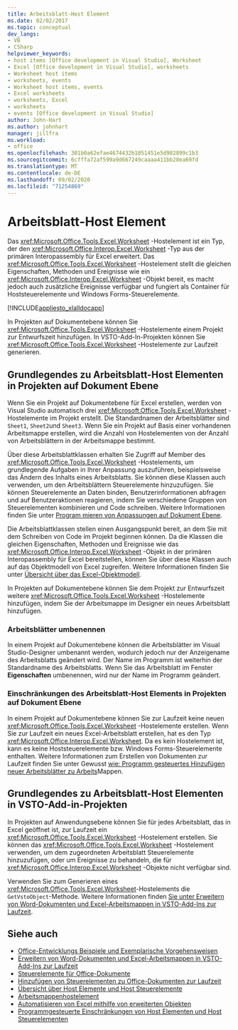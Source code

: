 ```yaml
---
title: Arbeitsblatt-Host Element
ms.date: 02/02/2017
ms.topic: conceptual
dev_langs:
- VB
- CSharp
helpviewer_keywords:
- host items [Office development in Visual Studio], Worksheet
- Excel [Office development in Visual Studio], worksheets
- Worksheet host items
- worksheets, events
- Worksheet host items, events
- Excel worksheets
- worksheets, Excel
- worksheets
- events [Office development in Visual Studio]
author: John-Hart
ms.author: johnhart
manager: jillfra
ms.workload:
- office
ms.openlocfilehash: 301b0a62efae4674432b1051451e5d982899c1b3
ms.sourcegitcommit: 6cfffa72af599a9d667249caaaa411bb28ea69fd
ms.translationtype: MT
ms.contentlocale: de-DE
ms.lasthandoff: 09/02/2020
ms.locfileid: "71254869"
---
```

# <a name="worksheet-host-item"></a>Arbeitsblatt-Host Element
  Das <xref:Microsoft.Office.Tools.Excel.Worksheet> -Hostelement ist ein Typ, der den <xref:Microsoft.Office.Interop.Excel.Worksheet> -Typ aus der primären Interopassembly für Excel erweitert. Das <xref:Microsoft.Office.Tools.Excel.Worksheet> -Hostelement stellt die gleichen Eigenschaften, Methoden und Ereignisse wie ein <xref:Microsoft.Office.Interop.Excel.Worksheet> -Objekt bereit, es macht jedoch auch zusätzliche Ereignisse verfügbar und fungiert als Container für Hoststeuerelemente und Windows Forms-Steuerelemente.

 [!INCLUDE[appliesto_xlalldocapp](../vsto/includes/appliesto-xlalldocapp-md.md)]

 In Projekten auf Dokumentebene können Sie <xref:Microsoft.Office.Tools.Excel.Worksheet> -Hostelemente einem Projekt zur Entwurfszeit hinzufügen. In VSTO-Add-In-Projekten können Sie <xref:Microsoft.Office.Tools.Excel.Worksheet> -Hostelemente zur Laufzeit generieren.

## <a name="understand-worksheet-host-items-in-document-level-projects"></a>Grundlegendes zu Arbeitsblatt-Host Elementen in Projekten auf Dokument Ebene
 Wenn Sie ein Projekt auf Dokumentebene für Excel erstellen, werden von Visual Studio automatisch drei <xref:Microsoft.Office.Tools.Excel.Worksheet> -Hostelemente im Projekt erstellt. Die Standardnamen der Arbeitsblätter sind `Sheet1`, `Sheet2`und `Sheet3`. Wenn Sie ein Projekt auf Basis einer vorhandenen Arbeitsmappe erstellen, wird die Anzahl von Hostelementen von der Anzahl von Arbeitsblättern in der Arbeitsmappe bestimmt.

 Über diese Arbeitsblattklassen erhalten Sie Zugriff auf Member des <xref:Microsoft.Office.Tools.Excel.Worksheet> -Hostelements, um grundlegende Aufgaben in Ihrer Anpassung auszuführen, beispielsweise das Ändern des Inhalts eines Arbeitsblatts. Sie können diese Klassen auch verwenden, um den Arbeitsblättern Steuerelemente hinzuzufügen. Sie können Steuerelemente an Daten binden, Benutzerinformationen abfragen und auf Benutzeraktionen reagieren, indem Sie verschiedene Gruppen von Steuerelementen kombinieren und Code schreiben. Weitere Informationen finden Sie unter [Program mieren von Anpassungen auf Dokument Ebene](../vsto/programming-document-level-customizations.md).

 Die Arbeitsblattklassen stellen einen Ausgangspunkt bereit, an dem Sie mit dem Schreiben von Code im Projekt beginnen können. Da die Klassen die gleichen Eigenschaften, Methoden und Ereignisse wie das <xref:Microsoft.Office.Interop.Excel.Worksheet> -Objekt in der primären Interopassembly für Excel bereitstellen, können Sie über diese Klassen auch auf das Objektmodell von Excel zugreifen. Weitere Informationen finden Sie unter [Übersicht über das Excel-Objektmodell](../vsto/excel-object-model-overview.md).

 In Projekten auf Dokumentebene können Sie dem Projekt zur Entwurfszeit weitere <xref:Microsoft.Office.Tools.Excel.Worksheet> -Hostelemente hinzufügen, indem Sie der Arbeitsmappe im Designer ein neues Arbeitsblatt hinzufügen.

### <a name="rename-worksheets"></a>Arbeitsblätter umbenennen
 In einem Projekt auf Dokumentebene können die Arbeitsblätter im Visual Studio-Designer umbenannt werden, wodurch jedoch nur der Anzeigename des Arbeitsblatts geändert wird. Der Name im Programm ist weiterhin der Standardname des Arbeitsblatts. Wenn Sie das Arbeitsblatt im Fenster **Eigenschaften** umbenennen, wird nur der Name im Programm geändert.

### <a name="limitations-of-the-worksheet-host-item-in-document-level-projects"></a>Einschränkungen des Arbeitsblatt-Host Elements in Projekten auf Dokument Ebene
 In einem Projekt auf Dokumentebene können Sie zur Laufzeit keine neuen <xref:Microsoft.Office.Tools.Excel.Worksheet> -Hostelemente erstellen. Wenn Sie zur Laufzeit ein neues Excel-Arbeitsblatt erstellen, hat es den Typ <xref:Microsoft.Office.Interop.Excel.Worksheet>. Da es kein Hostelement ist, kann es keine Hoststeuerelemente bzw. Windows Forms-Steuerelemente enthalten. Weitere Informationen zum Erstellen von Dokumenten zur Laufzeit finden Sie unter Gewusst [wie: Programm gesteuertes Hinzufügen neuer Arbeitsblätter zu Arbeits](../vsto/how-to-programmatically-add-new-worksheets-to-workbooks.md)Mappen.

## <a name="understand-worksheet-host-items-in-vsto-add-in-projects"></a>Grundlegendes zu Arbeitsblatt-Host Elementen in VSTO-Add-in-Projekten
 In Projekten auf Anwendungsebene können Sie für jedes Arbeitsblatt, das in Excel geöffnet ist, zur Laufzeit ein <xref:Microsoft.Office.Tools.Excel.Worksheet> -Hostelement erstellen. Sie können das <xref:Microsoft.Office.Tools.Excel.Worksheet> -Hostelement verwenden, um dem zugeordneten Arbeitsblatt Steuerelemente hinzuzufügen, oder um Ereignisse zu behandeln, die für <xref:Microsoft.Office.Interop.Excel.Worksheet> -Objekte nicht verfügbar sind.

 Verwenden Sie zum Generieren eines <xref:Microsoft.Office.Tools.Excel.Worksheet>-Hostelements die `GetVstoObject`-Methode. Weitere Informationen finden [Sie unter Erweitern von Word-Dokumenten und Excel-Arbeitsmappen in VSTO-Add-Ins zur Laufzeit](../vsto/extending-word-documents-and-excel-workbooks-in-vsto-add-ins-at-run-time.md).

## <a name="see-also"></a>Siehe auch
- [Office-Entwicklungs Beispiele und Exemplarische Vorgehensweisen](../vsto/office-development-samples-and-walkthroughs.md)
- [Erweitern von Word-Dokumenten und Excel-Arbeitsmappen in VSTO-Add-Ins zur Laufzeit](../vsto/extending-word-documents-and-excel-workbooks-in-vsto-add-ins-at-run-time.md)
- [Steuerelemente für Office-Dokumente](../vsto/controls-on-office-documents.md)
- [Hinzufügen von Steuerelementen zu Office-Dokumenten zur Laufzeit](../vsto/adding-controls-to-office-documents-at-run-time.md)
- [Übersicht über Host Elemente und Host Steuerelemente](../vsto/host-items-and-host-controls-overview.md)
- [Arbeitsmappenhostelement](../vsto/workbook-host-item.md)
- [Automatisieren von Excel mithilfe von erweiterten Objekten](../vsto/automating-excel-by-using-extended-objects.md)
- [Programmgesteuerte Einschränkungen von Host Elementen und Host Steuerelementen](../vsto/programmatic-limitations-of-host-items-and-host-controls.md)
